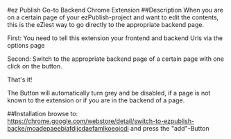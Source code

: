 #ez Publish Go-to Backend Chrome Extension
##Description
When you are on a certain page of your ezPublish-project and want to edit the contents, this is the eZiest way to go directly to the appropriate backend page. 

First: You need to tell this extension your frontend and backend Urls via the options page

Second: Switch to the appropriate backend page of a certain page with one click on the button. 

That's it!

The Button will automatically turn grey and be disabled, if a page is not known to the extension or if you are in the backend of a page.

##Installation
browse to: https://chrome.google.com/webstore/detail/switch-to-ezpublish-backe/moadepaeebiafdijcdaefamlkoeojcdi and press the "add"-Button


